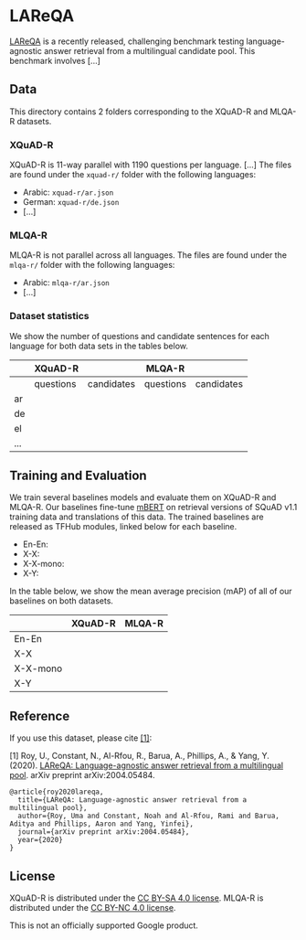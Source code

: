 # LAReQA
[LAReQA](https://arxiv.org/abs/2004.05484) is a recently released, challenging benchmark testing language-agnostic answer retrieval from a multilingual candidate pool. This benchmark involves [...] 

## Data
This directory contains 2 folders corresponding to the XQuAD-R and MLQA-R datasets. 

### XQuAD-R
XQuAD-R is 11-way parallel with 1190 questions per language. [...]
The files are found under the `xquad-r/` folder with the following languages:
* Arabic: `xquad-r/ar.json`
* German: `xquad-r/de.json`
* [...]

### MLQA-R
MLQA-R is not parallel across all languages.
The files are found under the `mlqa-r/` folder with the following languages:
* Arabic: `mlqa-r/ar.json`
* [...]

### Dataset statistics
We show the number of questions and candidate sentences for each language for both data sets in the tables below.

|     | XQuAD-R   |            | MLQA-R    |            |
|-----|-----------|------------|-----------|------------|
|     | questions | candidates | questions | candidates |
| ar  |           |            |           |            |
| de  |           |            |           |            |
| el  |           |            |           |            |
| ... |           |            |           |            |

## Training and Evaluation
We train several baselines models and evaluate them on XQuAD-R and MLQA-R. Our baselines fine-tune [mBERT](INSERT) on retrieval versions of SQuAD v1.1 training data and translations of this data. The trained baselines are released as TFHub modules, linked below for each baseline.

* En-En: 
* X-X:
* X-X-mono:
* X-Y:

In the table below, we show the mean average precision (mAP) of all of our baselines on both datasets.


|          | XQuAD-R | MLQA-R |
|----------|---------|--------|
| En-En    |         |        |
| X-X      |         |        |
| X-X-mono |         |        |
| X-Y      |         |        |


## Reference
If you use this dataset, please cite [[1]](https://arxiv.org/abs/2004.05484):

[1] Roy, U., Constant, N., Al-Rfou, R., Barua, A., Phillips, A., & Yang, Y. (2020). [LAReQA: Language-agnostic answer retrieval from a multilingual pool](https://arxiv.org/abs/2004.05484). arXiv preprint arXiv:2004.05484.
```
@article{roy2020lareqa,
  title={LAReQA: Language-agnostic answer retrieval from a multilingual pool},
  author={Roy, Uma and Constant, Noah and Al-Rfou, Rami and Barua, Aditya and Phillips, Aaron and Yang, Yinfei},
  journal={arXiv preprint arXiv:2004.05484},
  year={2020}
}
```
## License
XQuAD-R is distributed under the [CC BY-SA 4.0 license](https://creativecommons.org/licenses/by-sa/4.0/legalcode).
MLQA-R is distributed under the [CC BY-NC 4.0 license](https://creativecommons.org/licenses/by-nc/4.0/legalcode).

This is not an officially supported Google product.
